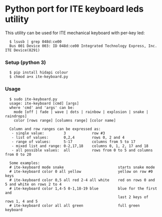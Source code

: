 # Python port for ITE keyboard leds utility

This utility can be used for ITE mechanical keyboard with per-key led:

      $ lsusb | grep 048d:ce00
      Bus 001 Device 003: ID 048d:ce00 Integrated Technology Express, Inc. ITE Device(8291)


### Setup (python 3)

      $ pip install hidapi colour
      $ chmod a+x ite-keyboard.py


### Usage

      $ sudo ite-keyboard.py
      usage: ite-keyboard [cmd] [args]
      where 'cmd' and 'args' can be:
        mode [off | fade | wave | dots | rainbow | explosion | snake | raindrops]
        color [rows range] [columns range] [color name]

      Column and row ranges can be expressed as:
       - single value:         3            row #3
       - list of values:       0,2,4        rows 0, 2 and 4
       - range of values:      5-17         columns from 5 to 17
       - mixed list and range: 0-2,17,18    columns 0, 1, 2, 17 and 18
       - all possible values:  all          rows from 0 to 5 and columns from 0 to 20

      Some examples:
      # ite-keyboard mode snake                         starts snake mode
      # ite-keyboard color 0 all yellow                 yellow on row #0 keys
      # ite-keyboard color 0,5 all red 2-4 all white    red on rows 0 and 5 and white on rows 2 to 4
      # ite-keyboard color 1,4-5 0-1,18-19 blue         blue for the first and
                                                        last 2 keys of rows 1, 4 and 5
      # ite-keyboard color all all green                full green keyboard

